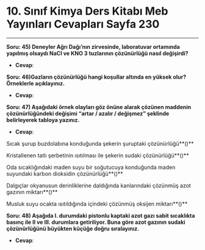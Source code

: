 # 10. Sınıf Kimya Ders Kitabı Meb Yayınları Cevapları Sayfa 230

---

**Soru: 45) Deneyler Ağrı Dağı’nın zirvesinde, laboratuvar ortamında yapılmış olsaydı NaCI ve KNO 3 tuzlarının çözünürlüğü nasıl değişirdi?**

-   **Cevap**:

**Soru: 46)Gazların çözünürlüğü hangi koşullar altında en yüksek olur? Örneklerle açıklayınız.**

-   **Cevap**:

**Soru: 47) Aşağıdaki örnek olayları göz önüne alarak çözünen maddenin çözünürlüğündeki değişimi “artar / azalır / değişmez” şeklinde belirleyerek tabloya yazınız.**

-   **Cevap**:

Sıcak şurup buzdolabına konduğunda şekerin şuruptaki çözünürlüğü**()**

 Kristallenen tatlı şerbetinin ısıtılması ile şekerin sudaki çözünürlüğü**()**

 Oda sıcaklığındaki maden suyu bir soğutucuya konduğunda maden suyundaki karbon dioksidin çözünürlüğü**()**

 Dalgıçlar okyanusun derinliklerine daldığında kanlarındaki çözünmüş azot gazının miktarı**()**

 Musluk suyu ocakta ısıtıldığında içindeki çözünmüş oksijen miktarı**()**

**Soru: 48) Aşağıda I. durumdaki pistonlu kaptaki azot gazı sabit sıcaklıkta basınç ile II ve III. durumlara getiriliyor. Buna göre azot gazının sudaki çözünürlüğünü büyükten küçüğe doğru sıralayınız.**

-   **Cevap**: